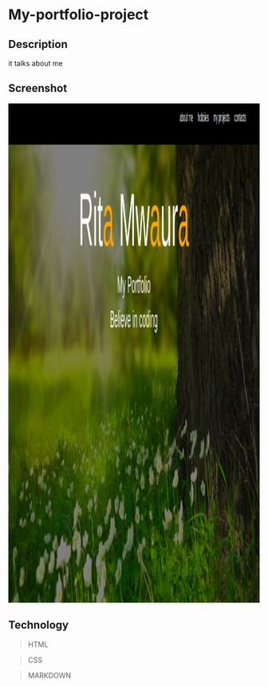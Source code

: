 # My-portfolio-project

## Description
it talks about me

## Screenshot
<img src="https://github.com/Ritamwaura/my-portfolio-project/blob/master/shot.png?raw=true" height="1000">

## Technology

> HTML

>CSS

>MARKDOWN
